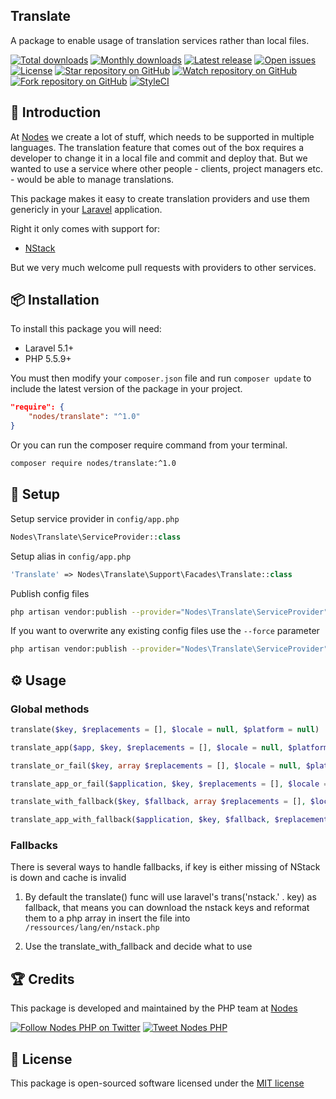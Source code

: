 ## Translate

A package to enable usage of translation services rather than local files.

[![Total downloads](https://img.shields.io/packagist/dt/nodes/translate.svg)](https://packagist.org/packages/nodes/translate)
[![Monthly downloads](https://img.shields.io/packagist/dm/nodes/translate.svg)](https://packagist.org/packages/nodes/translate)
[![Latest release](https://img.shields.io/packagist/v/nodes/translate.svg)](https://packagist.org/packages/nodes/translate)
[![Open issues](https://img.shields.io/github/issues/nodes-php/translate.svg)](https://github.com/nodes-php/translate/issues)
[![License](https://img.shields.io/packagist/l/nodes/translate.svg)](https://packagist.org/packages/nodes/translate)
[![Star repository on GitHub](https://img.shields.io/github/stars/nodes-php/translate.svg?style=social&label=Star)](https://github.com/nodes-php/translate/stargazers)
[![Watch repository on GitHub](https://img.shields.io/github/watchers/nodes-php/translate.svg?style=social&label=Watch)](https://github.com/nodes-php/translate/watchers)
[![Fork repository on GitHub](https://img.shields.io/github/forks/nodes-php/translate.svg?style=social&label=Fork)](https://github.com/nodes-php/translate/network)
[![StyleCI](https://styleci.io/repos/45786079/shield)](https://styleci.io/repos/45786079)

## 📝 Introduction

At [Nodes](http://nodesagency.com) we create a lot of stuff, which needs to be supported in multiple languages. The translation feature that comes out of the box
requires a developer to change it in a local file and commit and deploy that. But we wanted to use a service where other people - clients, project managers etc. - would be able to manage translations.

This package makes it easy to create translation providers and use them genericly in your [Laravel](http://laravel.com/docs/5.2) application.

Right it only comes with support for:

- [NStack](http://nstack.io)

But we very much welcome pull requests with providers to other services.

## 📦 Installation

To install this package you will need:

* Laravel 5.1+
* PHP 5.5.9+

You must then modify your `composer.json` file and run `composer update` to include the latest version of the package in your project.

```json
"require": {
    "nodes/translate": "^1.0"
}
```

Or you can run the composer require command from your terminal.

```bash
composer require nodes/translate:^1.0
```

## 🔧 Setup

Setup service provider in `config/app.php`

```php
Nodes\Translate\ServiceProvider::class
```

Setup alias in `config/app.php`

```php
'Translate' => Nodes\Translate\Support\Facades\Translate::class
```

Publish config files

```bash
php artisan vendor:publish --provider="Nodes\Translate\ServiceProvider"
```

If you want to overwrite any existing config files use the `--force` parameter

```bash
php artisan vendor:publish --provider="Nodes\Translate\ServiceProvider" --force
```
## ⚙ Usage

### Global methods

```php
translate($key, $replacements = [], $locale = null, $platform = null)

translate_app($app, $key, $replacements = [], $locale = null, $platform = null)

translate_or_fail($key, array $replacements = [], $locale = null, $platform = null)

translate_app_or_fail($application, $key, $replacements = [], $locale = null, $platform = null)

translate_with_fallback($key, $fallback, array $replacements = [], $locale = null, $platform = null)

translate_app_with_fallback($application, $key, $fallback, $replacements = [], $locale = null, $platform = null)
```

### Fallbacks

There is several ways to handle fallbacks, if key is either missing of NStack is down and cache is invalid

1) By default the translate() func will use laravel's trans('nstack.' . key) as fallback, that means you can download the nstack keys and reformat them to a php array in insert the file into `/ressources/lang/en/nstack.php`

2) Use the translate_with_fallback and decide what to use

## 🏆 Credits

This package is developed and maintained by the PHP team at [Nodes](http://nodesagency.com)

[![Follow Nodes PHP on Twitter](https://img.shields.io/twitter/follow/nodesphp.svg?style=social)](https://twitter.com/nodesphp) [![Tweet Nodes PHP](https://img.shields.io/twitter/url/http/nodesphp.svg?style=social)](https://twitter.com/nodesphp)

## 📄 License

This package is open-sourced software licensed under the [MIT license](http://opensource.org/licenses/MIT)
